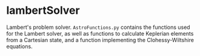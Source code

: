 # lambertSolver
Lambert's problem solver. `AstroFunctions.py` contains the functions used for the Lambert solver, as well as functions to calculate Keplerian elements from a Cartesian state, and a function implementing the Clohessy-Wiltshire equations.
